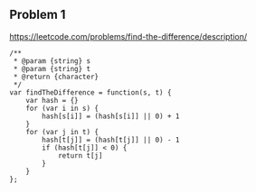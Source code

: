 ## Problem 1
https://leetcode.com/problems/find-the-difference/description/

```
/**
 * @param {string} s
 * @param {string} t
 * @return {character}
 */
var findTheDifference = function(s, t) {
    var hash = {}
    for (var i in s) {
        hash[s[i]] = (hash[s[i]] || 0) + 1
    }
    for (var j in t) {
        hash[t[j]] = (hash[t[j]] || 0) - 1
        if (hash[t[j]] < 0) {
            return t[j]
        }
    }
};
```

